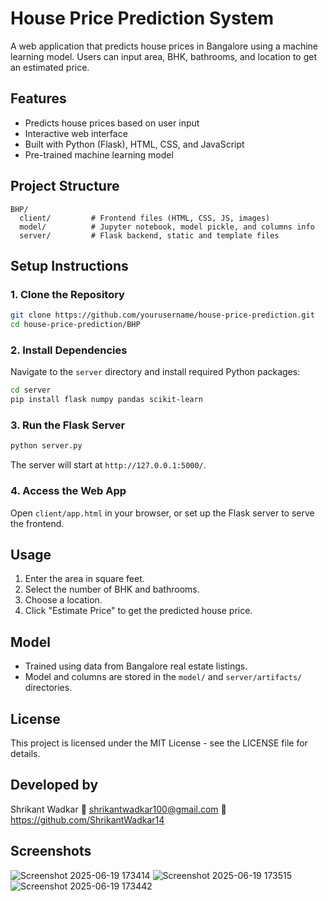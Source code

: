# House Price Prediction System

A web application that predicts house prices in Bangalore using a machine learning model. Users can input area, BHK, bathrooms, and location to get an estimated price.

## Features

- Predicts house prices based on user input
- Interactive web interface
- Built with Python (Flask), HTML, CSS, and JavaScript
- Pre-trained machine learning model

## Project Structure

```
BHP/
  client/         # Frontend files (HTML, CSS, JS, images)
  model/          # Jupyter notebook, model pickle, and columns info
  server/         # Flask backend, static and template files
```

## Setup Instructions

### 1. Clone the Repository

```bash
git clone https://github.com/yourusername/house-price-prediction.git
cd house-price-prediction/BHP
```

### 2. Install Dependencies

Navigate to the `server` directory and install required Python packages:

```bash
cd server
pip install flask numpy pandas scikit-learn
```

### 3. Run the Flask Server

```bash
python server.py
```

The server will start at `http://127.0.0.1:5000/`.

### 4. Access the Web App

Open `client/app.html` in your browser, or set up the Flask server to serve the frontend.

## Usage

1. Enter the area in square feet.
2. Select the number of BHK and bathrooms.
3. Choose a location.
4. Click "Estimate Price" to get the predicted house price.

## Model

- Trained using data from Bangalore real estate listings.
- Model and columns are stored in the `model/` and `server/artifacts/` directories.

## License

This project is licensed under the MIT License - see the LICENSE file for details.

## Developed by 
Shrikant Wadkar
📧 shrikantwadkar100@gmail.com
🔗 https://github.com/ShrikantWadkar14

## Screenshots
![Screenshot 2025-06-19 173414](https://github.com/user-attachments/assets/a21258af-f74e-4736-816c-cdb930a6d788)
![Screenshot 2025-06-19 173515](https://github.com/user-attachments/assets/e911d221-d95c-4dfd-b9f5-56428a27b049)
![Screenshot 2025-06-19 173442](https://github.com/user-attachments/assets/193a87f6-8feb-46c5-b520-eab33c6bc1cc)




